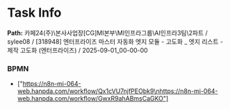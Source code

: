 # Task Info

**Path:** 카페24(주)\본사사업장\[CG]MI본부\MI인프라그룹\AI인프라3팀\2파트 / sylee08 / [318948] 엔터프라이즈 마스터 자동화 엣지 모듈 - 고도화 _ 엣지 리스트 - 제작 고도화 (엔터프라이즈) / 2025-09-01_00-00-00

### BPMN
- ["https://n8n-mi-064-web.hanpda.com/workflow/Qx1cVU7njfPEObk9\nhttps://n8n-mi-064-web.hanpda.com/workflow/GwxR9ahABmsCaGKO"]

